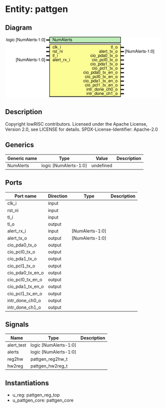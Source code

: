 # Entity: pattgen

## Diagram

![Diagram](pattgen.svg "Diagram")
## Description

Copyright lowRISC contributors.
 Licensed under the Apache License, Version 2.0, see LICENSE for details.
 SPDX-License-Identifier: Apache-2.0
 
## Generics

| Generic name | Type                  | Value     | Description |
| ------------ | --------------------- | --------- | ----------- |
| NumAlerts    | logic [NumAlerts-1:0] | undefined |             |
## Ports

| Port name        | Direction | Type            | Description |
| ---------------- | --------- | --------------- | ----------- |
| clk_i            | input     |                 |             |
| rst_ni           | input     |                 |             |
| tl_i             | input     |                 |             |
| tl_o             | output    |                 |             |
| alert_rx_i       | input     | [NumAlerts-1:0] |             |
| alert_tx_o       | output    | [NumAlerts-1:0] |             |
| cio_pda0_tx_o    | output    |                 |             |
| cio_pcl0_tx_o    | output    |                 |             |
| cio_pda1_tx_o    | output    |                 |             |
| cio_pcl1_tx_o    | output    |                 |             |
| cio_pda0_tx_en_o | output    |                 |             |
| cio_pcl0_tx_en_o | output    |                 |             |
| cio_pda1_tx_en_o | output    |                 |             |
| cio_pcl1_tx_en_o | output    |                 |             |
| intr_done_ch0_o  | output    |                 |             |
| intr_done_ch1_o  | output    |                 |             |
## Signals

| Name       | Type                  | Description |
| ---------- | --------------------- | ----------- |
| alert_test | logic [NumAlerts-1:0] |             |
| alerts     | logic [NumAlerts-1:0] |             |
| reg2hw     | pattgen_reg2hw_t      |             |
| hw2reg     | pattgen_hw2reg_t      |             |
## Instantiations

- u_reg: pattgen_reg_top
- u_pattgen_core: pattgen_core
